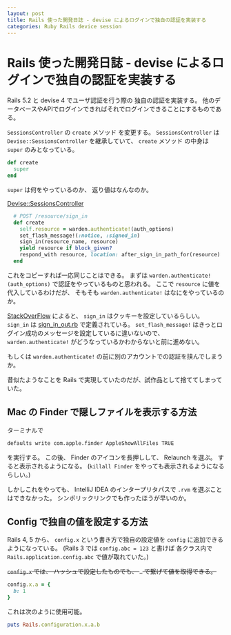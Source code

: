 ```yaml
---
layout: post
title: Rails 使った開発日誌 - devise によるログインで独自の認証を実装する
categories: Ruby Rails device session
---
```


# Rails 使った開発日誌 - devise によるログインで独自の認証を実装する

Rails 5.2 と devise 4 でユーザ認証を行う際の 独自の認証を実装する。
他のデータベースやAPIでログインできればそれでログインできることにするものである。

`SessionsController` の `create` メソッド を変更する。 `SessionsController` は `Devise::SessionsController` を継承していて、 `create` メソッド の中身は `super` のみとなっている。

```ruby
def create
  super
end
```

`super` は何をやっているのか、 返り値はなんなのか。

[Devise::SessionsController](https://github.com/plataformatec/devise/blob/master/app/controllers/devise/sessions_controller.rb)

```ruby
  # POST /resource/sign_in
  def create
    self.resource = warden.authenticate!(auth_options)
    set_flash_message!(:notice, :signed_in)
    sign_in(resource_name, resource)
    yield resource if block_given?
    respond_with resource, location: after_sign_in_path_for(resource)
  end
```

これをコピーすれば一応同じことはできる。 まずは `warden.authenticate!(auth_options)` で認証をやっているものと思われる。
ここで `resource` に値を代入しているわけだが、 そもそも `warden.authenticate!` はなにをやっているのか。

[StackOverFlow](https://stackoverflow.com/questions/4559434/how-to-authenticate-using-warden-authenticate) によると、 `sign_in` はクッキーを設定しているらしい。 `sign_in` は [sign_in_out.rb](https://github.com/plataformatec/devise/blob/v4.6.2/lib/devise/controllers/sign_in_out.rb) で定義されている。
`set_flash_message!` はきっとログイン成功のメッセージを設定しているに違いないので、 `warden.authenticate!` がどうなっているかわからないと前に進めない。

もしくは `warden.authenticate!` の前に別のアカウントでの認証を挟んでしまうか。

昔似たようなことを Rails で実現していたのだが、試作品として捨ててしまっていた。

## Mac の Finder で隠しファイルを表示する方法

ターミナルで

```sh
defaults write com.apple.finder AppleShowAllFiles TRUE
```

を実行する。
この後、 Finder のアイコンを長押しして、 Relaunch を選ぶ。 すると表示されるようになる。
(`killall Finder` をやっても表示されるようになるらしい。)

しかしこれをやっても、 IntelliJ IDEA のインタープリタパスで `.rvm` を選ぶことはできなかった。
シンボリックリンクでも作ったほうが早いのか。

## Config で独自の値を設定する方法

Rails 4, 5 から、 `config.x` という書き方で独自の設定値を `config` に追加できるようになっている。
(Rails 3 では `config.abc = 123` と書けば 各クラス内で `Rails.application.config.abc` で値が取れていた。)

~~`config.x` では、 ハッシュで設定したものでも、 `.` で繋げて値を取得できる。~~

```ruby
config.x.a = {
  b: 1
}
```

これは次のように使用可能。

```ruby
puts Rails.configuration.x.a.b
```
